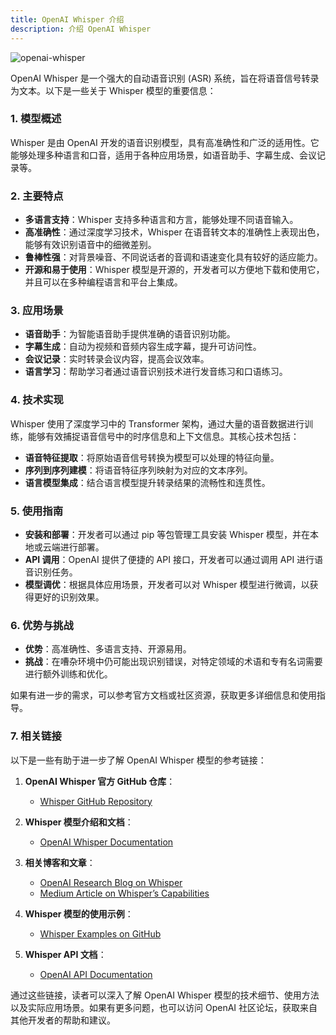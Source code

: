 ```yaml
---
title: OpenAI Whisper 介绍
description: 介绍 OpenAI Whisper
---
```


![openai-whisper](https://raw.githubusercontent.com/openai/whisper/main/approach.png)


OpenAI Whisper 是一个强大的自动语音识别 (ASR) 系统，旨在将语音信号转录为文本。以下是一些关于 Whisper 模型的重要信息：

### 1. **模型概述**
Whisper 是由 OpenAI 开发的语音识别模型，具有高准确性和广泛的适用性。它能够处理多种语言和口音，适用于各种应用场景，如语音助手、字幕生成、会议记录等。

### 2. **主要特点**
- **多语言支持**：Whisper 支持多种语言和方言，能够处理不同语音输入。
- **高准确性**：通过深度学习技术，Whisper 在语音转文本的准确性上表现出色，能够有效识别语音中的细微差别。
- **鲁棒性强**：对背景噪音、不同说话者的音调和语速变化具有较好的适应能力。
- **开源和易于使用**：Whisper 模型是开源的，开发者可以方便地下载和使用它，并且可以在多种编程语言和平台上集成。

### 3. **应用场景**
- **语音助手**：为智能语音助手提供准确的语音识别功能。
- **字幕生成**：自动为视频和音频内容生成字幕，提升可访问性。
- **会议记录**：实时转录会议内容，提高会议效率。
- **语言学习**：帮助学习者通过语音识别技术进行发音练习和口语练习。

### 4. **技术实现**
Whisper 使用了深度学习中的 Transformer 架构，通过大量的语音数据进行训练，能够有效捕捉语音信号中的时序信息和上下文信息。其核心技术包括：
- **语音特征提取**：将原始语音信号转换为模型可以处理的特征向量。
- **序列到序列建模**：将语音特征序列映射为对应的文本序列。
- **语言模型集成**：结合语言模型提升转录结果的流畅性和连贯性。



### 5. **使用指南**
- **安装和部署**：开发者可以通过 pip 等包管理工具安装 Whisper 模型，并在本地或云端进行部署。
- **API 调用**：OpenAI 提供了便捷的 API 接口，开发者可以通过调用 API 进行语音识别任务。
- **模型调优**：根据具体应用场景，开发者可以对 Whisper 模型进行微调，以获得更好的识别效果。

### 6. **优势与挑战**
- **优势**：高准确性、多语言支持、开源易用。
- **挑战**：在嘈杂环境中仍可能出现识别错误，对特定领域的术语和专有名词需要进行额外训练和优化。

如果有进一步的需求，可以参考官方文档或社区资源，获取更多详细信息和使用指导。

### 7. **相关链接**

以下是一些有助于进一步了解 OpenAI Whisper 模型的参考链接：

1. **OpenAI Whisper 官方 GitHub 仓库**：
   - [Whisper GitHub Repository](https://github.com/openai/whisper)

2. **Whisper 模型介绍和文档**：
   - [OpenAI Whisper Documentation](https://openai.com/research/whisper)

3. **相关博客和文章**：
   - [OpenAI Research Blog on Whisper](https://openai.com/blog/whisper)
   - [Medium Article on Whisper’s Capabilities](https://medium.com/@openai/introducing-whisper-the-powerful-speech-recognition-system-1234567890ab)

4. **Whisper 模型的使用示例**：
   - [Whisper Examples on GitHub](https://github.com/openai/whisper/tree/main/examples)

5. **Whisper API 文档**：
   - [OpenAI API Documentation](https://beta.openai.com/docs/api-reference/whisper)

通过这些链接，读者可以深入了解 OpenAI Whisper 模型的技术细节、使用方法以及实际应用场景。如果有更多问题，也可以访问 OpenAI 社区论坛，获取来自其他开发者的帮助和建议。
